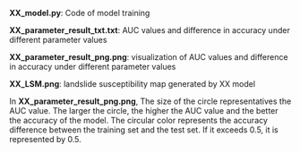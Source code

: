 **XX_model.py**: Code of model training

**XX_parameter_result_txt.txt**: AUC values and difference in accuracy under different parameter values

**XX_parameter_result_png.png**: visualization of AUC values and difference in accuracy under different parameter values

**XX_LSM.png**: landslide susceptibility map generated by XX model



In **XX_parameter_result_png.png**, The size of the circle representatives the AUC value. The larger the circle, the higher the AUC value and the better the accuracy of the model. The circular color represents the accuracy difference between the training set and the test set. If it exceeds 0.5, it is represented by 0.5.
